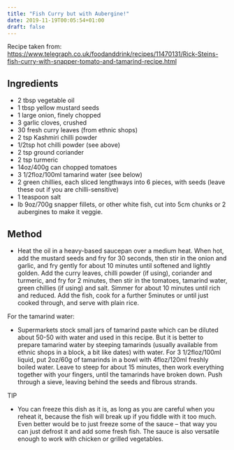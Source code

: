 ```yaml
---
title: "Fish Curry but with Aubergine!"
date: 2019-11-19T00:05:54+01:00
draft: false
---
```


Recipe taken from: https://www.telegraph.co.uk/foodanddrink/recipes/11470131/Rick-Steins-fish-curry-with-snapper-tomato-and-tamarind-recipe.html


## Ingredients 

* 2 tbsp vegetable oil
* 1 tbsp yellow mustard seeds
* 1 large onion, finely chopped
* 3 garlic cloves, crushed
* 30 fresh curry leaves (from ethnic shops)
* 2 tsp Kashmiri chilli powder
* 1/2tsp hot chilli powder (see above)
* 2 tsp ground coriander
* 2 tsp turmeric
* 14oz/400g can chopped tomatoes
* 3 1/2floz/100ml tamarind water (see below)
* 2 green chillies, each sliced lengthways into 6 pieces, with seeds (leave these out if you are chilli-sensitive)
* 1 teaspoon salt
* lb 9oz/700g snapper fillets, or other white fish, cut into 5cm chunks or 2 aubergines to make it veggie.

## Method

* Heat the oil in a heavy-based saucepan over a medium heat. When hot, add the mustard seeds and fry for 30 seconds, then stir in the onion and garlic, and fry gently for about 10 minutes until softened and lightly golden. Add the curry leaves, chilli powder (if using), coriander and turmeric, and fry for 2 minutes, then stir in the tomatoes, tamarind water, green chillies (if using) and salt. Simmer for about 10 minutes until rich and reduced. Add the fish, cook for a further 5minutes or until just cooked through, and serve with plain rice.

For the tamarind water:

* Supermarkets stock small jars of tamarind paste which can be diluted about 50-50 with water and used in this recipe. But it is better to prepare tamarind water by steeping tamarinds (usually available from ethnic shops in a block, a bit like dates) with water. For 3 1/2floz/100ml liquid, put 2oz/60g of tamarinds in a bowl with 4floz/120ml freshly boiled water. Leave to steep for about 15 minutes, then work everything together with your fingers, until the tamarinds have broken down. Push through a sieve, leaving behind the seeds and fibrous strands.

TIP

* You can freeze this dish as it is, as long as you are careful when you reheat it, because the fish will break up if you fiddle with it too much. Even better would be to just freeze some of the sauce – that way you can just defrost it and add some fresh fish. The sauce is also versatile enough to work with chicken or grilled vegetables.